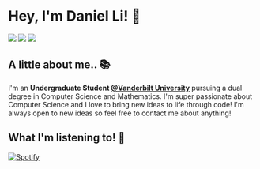 # Hey, I'm Daniel Li! 👋
[![](https://img.shields.io/badge/-twitter-1C9CEA?style=flat-square)](https://twitter.com/Danie1Li)
[![](https://img.shields.io/badge/-linkedin-0073B1?style=flat-square)](http://linkedin.com/in/daniel-li-)
[![](https://img.shields.io/badge/-email-B22222?style=flat-square)](mailto:daniel442li@gmail.com)

## A little about me.. 📚
I'm an **Undergraduate Student [@Vanderbilt University](https://www.vanderbilt.edu/)** pursuing a dual degree in Computer Science and Mathematics. I'm super passionate about Computer Science and I love to bring new ideas to life through code! I'm always open to new ideas so feel free to contact me about anything!

## What I'm listening to! 🎵
[![Spotify](https://github-spotify-readme.vercel.app/api/spotify)](https://open.spotify.com/user/daniel442li)

